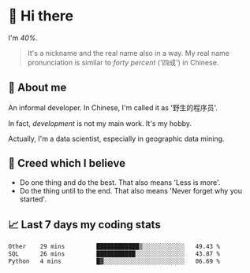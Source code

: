 # 👋 Hi there

I'm *40%*.

> It's a nickname and the real name also in a way.
> My real name pronunciation is similar to *forty percent* ('四成') in Chinese.

## :speech_balloon: About me

An informal developer. In Chinese, I'm called it as '野生的程序员'.

In fact, _development_ is not my main work. It's my hobby.

Actually, I'm a data scientist, especially in geographic data mining.

## :see_no_evil: Creed which I believe

- Do one thing and do the best. That also means 'Less is more'.
- Do the thing until to the end. That also means 'Never forget why you started'.

## :chart_with_upwards_trend: Last 7 days my coding stats

<!--START_SECTION:waka-->

```txt
Other    29 mins         ████████████▒░░░░░░░░░░░░   49.43 %
SQL      26 mins         ███████████░░░░░░░░░░░░░░   43.87 %
Python   4 mins          █▓░░░░░░░░░░░░░░░░░░░░░░░   06.69 %
```

<!--END_SECTION:waka-->
